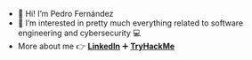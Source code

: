 - :wave: Hi! I’m Pedro Fernández
- :eyes: I’m interested in pretty much everything related to software engineering and cybersecurity :computer:
- More about me :point_right: [**LinkedIn**](https://www.linkedin.com/in/pedrofernandezalvarez/) :heavy_plus_sign: [**TryHackMe**](https://tryhackme.com/p/PedroFdez26)

<!---
pedrofdez26/pedrofdez26 is a ✨ special ✨ repository because its `README.md` (this file) appears on your GitHub profile.
You can click the Preview link to take a look at your changes.
--->
